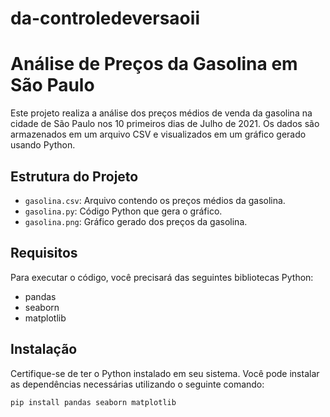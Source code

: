 # da-controledeversaoii

# Análise de Preços da Gasolina em São Paulo

Este projeto realiza a análise dos preços médios de venda da gasolina na cidade de São Paulo nos 10 primeiros dias de Julho de 2021. Os dados são armazenados em um arquivo CSV e visualizados em um gráfico gerado usando Python.

## Estrutura do Projeto

- `gasolina.csv`: Arquivo contendo os preços médios da gasolina.
- `gasolina.py`: Código Python que gera o gráfico.
- `gasolina.png`: Gráfico gerado dos preços da gasolina.

## Requisitos

Para executar o código, você precisará das seguintes bibliotecas Python:

- pandas
- seaborn
- matplotlib

## Instalação

Certifique-se de ter o Python instalado em seu sistema. Você pode instalar as dependências necessárias utilizando o seguinte comando:

```bash
pip install pandas seaborn matplotlib
